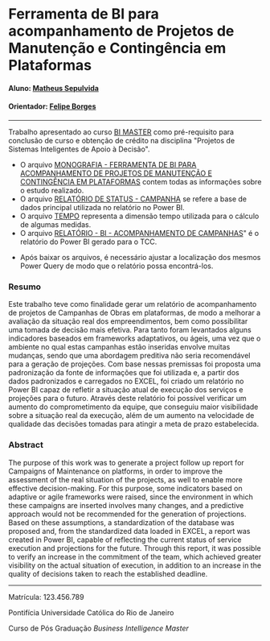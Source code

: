# Ferramenta de BI para acompanhamento de Projetos de Manutenção e Contingência em Plataformas

#### Aluno: [Matheus Sepulvida](https://github.com/matheusspm)
#### Orientador: [Felipe Borges](https://github.com/FelipeBorgesC)

---

Trabalho apresentado ao curso [BI MASTER](https://ica.puc-rio.ai/bi-master) como pré-requisito para conclusão de curso e obtenção de crédito na disciplina "Projetos de Sistemas Inteligentes de Apoio à Decisão".

- O arquivo [MONOGRAFIA - FERRAMENTA DE BI PARA ACOMPANHAMENTO DE PROJETOS DE MANUTENÇÃO E CONTINGÊNCIA EM PLATAFORMAS](https://github.com/matheusspm/TCC---BI-MASTER-2020-1/blob/main/MONOGRAFIA%20-%20FERRAMENTA%20DE%20BI%20PARA%20ACOMPANHAMENTO%20DE%20PROJETOS%20DE%20MANUTEN%C3%87%C3%83O%20E%20CONTING%C3%8ANCIA%20EM%20PLATAFORMAS.pdf) contem todas as informações sobre o estudo realizado.
- O arquivo [RELATÓRIO DE STATUS - CAMPANHA](https://github.com/matheusspm/TCC---BI-MASTER-2020-1/blob/main/RELAT%C3%93RIO%20DE%20STATUS%20-%20CAMPANHA.xlsx) se refere a base de dados principal utilizada no relatório no Power BI.
- O arquivo [TEMPO](https://github.com/matheusspm/TCC---BI-MASTER-2020-1/blob/main/TEMPO.xlsx) representa a dimensão tempo utilizada para o cálculo de algumas medidas.
- O arquivo [RELATÓRIO - BI - ACOMPANHAMENTO DE CAMPANHAS](https://github.com/matheusspm/TCC---BI-MASTER-2020-1/blob/main/RELAT%C3%93RIO%20-%20BI%20-%20ACOMPANHAMENTO%20DE%20CAMPANHAS.pbix)" é o relatório do Power BI gerado para o TCC.
* Após baixar os arquivos, é necessário ajustar a localização dos mesmos Power Query de modo que o relatório possa encontrá-los.

### Resumo

Este trabalho teve como finalidade gerar um relatório de acompanhamento de projetos de Campanhas de Obras em plataformas, de modo a melhorar a avaliação da situação real dos empreendimentos, bem como possibilitar uma tomada de decisão mais efetiva. Para tanto foram levantados alguns indicadores baseados em frameworks adaptativos, ou ágeis, uma vez que o ambiente no qual estas campanhas estão inseridas envolve muitas mudanças, sendo que uma abordagem preditiva não seria recomendável para a geração de projeções. Com base nessas premissas foi proposta uma padronização da fonte de informações que foi utilizada e, a partir dos dados padronizados e carregados no EXCEL, foi criado um relatório no Power BI capaz de refletir a situação atual de execução dos serviços e projeções para o futuro. Através deste relatório foi possível verificar um aumento do comprometimento da equipe, que conseguiu maior visibilidade sobre a situação real da execução, além de um aumento na velocidade de qualidade das decisões tomadas para atingir a meta de prazo estabelecida.

### Abstract

The purpose of this work was to generate a project follow up report for Campaigns of Maintenance on platforms, in order to improve the assessment of the real situation of the projects, as well to enable more effective decision-making. For this purpose, some indicators based on adaptive or agile frameworks were raised, since the environment in which these campaigns are inserted involves many changes, and a predictive approach would not be recommended for the generation of projections. Based on these assumptions, a standardization of the database was proposed and, from the standardized data loaded in EXCEL, a report was created in Power BI, capable of reflecting the current status of service execution and projections for the future. Through this report, it was possible to verify an increase in the commitment of the team, which achieved greater visibility on the actual situation of execution, in addition to an increase in the quality of decisions taken to reach the established deadline.

---

Matrícula: 123.456.789

Pontifícia Universidade Católica do Rio de Janeiro

Curso de Pós Graduação *Business Intelligence Master*
